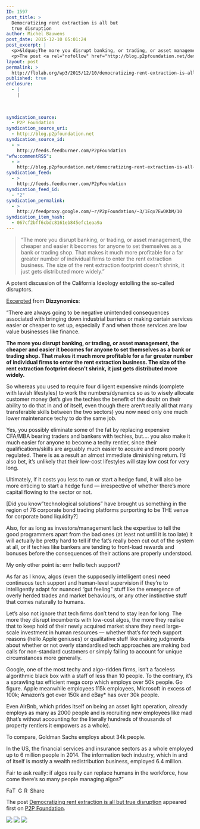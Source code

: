 ```yaml
---
ID: 1597
post_title: >
  Democratizing rent extraction is all but
  true disruption
author: Michel Bauwens
post_date: 2015-12-10 05:01:24
post_excerpt: |
  <p>&ldquo;The more you disrupt banking, or trading, or asset management, the cheaper and easier it becomes for anyone to set themselves as a bank or trading shop. That makes it much more profitable for a far greater number of individual firms to enter the rent extraction business. The size of the rent extraction footprint doesn&rsquo;t [&hellip;]</p>
  <p>The post <a rel="nofollow" href="http://blog.p2pfoundation.net/democratizing-rent-extraction-is-all-but-true-disruption/2015/12/10">Democratizing rent extraction is all but true disruption</a> appeared first on <a rel="nofollow" href="http://blog.p2pfoundation.net/">P2P Foundation</a>.</p>
layout: post
permalink: >
  http://flolab.org/wp3/2015/12/10/democratizing-rent-extraction-is-all-but-true-disruption/
published: true
enclosure:
  - |
    |
        
        
        
syndication_source:
  - P2P Foundation
syndication_source_uri:
  - http://blog.p2pfoundation.net
syndication_source_id:
  - >
    http://feeds.feedburner.com/P2pFoundation
"wfw:commentRSS":
  - >
    http://blog.p2pfoundation.net/democratizing-rent-extraction-is-all-but-true-disruption/2015/12/10/feed
syndication_feed:
  - >
    http://feeds.feedburner.com/P2pFoundation
syndication_feed_id:
  - "2"
syndication_permalink:
  - >
    http://feedproxy.google.com/~r/P2pFoundation/~3/1Eqx7EwDKbM/10
syndication_item_hash:
  - 067cf2bff6cbdc8161eb845efc1eaa9a
---
```

> “The more you disrupt banking, or trading, or asset management, the cheaper and easier it becomes for anyone to set themselves as a bank or trading shop. That makes it much more profitable for a far greater number of individual firms to enter the rent extraction business. The size of the rent extraction footprint doesn’t shrink, it just gets distributed more widely.”

A potent discussion of the California Ideology extolling the so-called disruptors.

[Excerpted][1] from **Dizzynomics**:

“There are always going to be negative unintended consequences associated with bringing down industrial barriers or making certain services easier or cheaper to set up, especially if and when those services are low value businesses like finance.

**The more you disrupt banking, or trading, or asset management, the cheaper and easier it becomes for anyone to set themselves as a bank or trading shop. That makes it much more profitable for a far greater number of individual firms to enter the rent extraction business. The size of the rent extraction footprint doesn’t shrink, it just gets distributed more widely.**

So whereas you used to require four diligent expensive minds (complete with lavish lifestyles) to work the numbers/dynamics so as to wisely allocate customer money (let’s give the techies the benefit of the doubt on their ability to do that in and of itself, even though there aren’t really all that many transferable skills between the two sectors) you now need only one much lower maintenance techy to do the same job.

Yes, you possibly eliminate some of the fat by replacing expensive CFA/MBA bearing traders and bankers with techies, but…. you also make it much easier for anyone to become a techy rentier, since their qualifications/skills are arguably much easier to acquire and more poorly regulated. There is as a result an almost immediate diminishing return. I’d also bet, it’s unlikely that their low-cost lifestyles will stay low cost for very long.

Ultimately, if it costs you less to run or start a hedge fund, it will also be more enticing to start a hedge fund — irrespective of whether there’s more capital flowing to the sector or not.

[Did you know”technological solutions” have brought us something in the region of 76 corporate bond trading platforms purporting to be THE venue for corporate bond liquidity?]

Also, for as long as investors/management lack the expertise to tell the good programmers apart from the bad ones (at least not until it is too late) it will actually be pretty hard to tell if the fat’s really been cut out of the system at all, or if techies like bankers are tending to front-load rewards and bonuses before the consequences of their actions are properly understood.

My only other point is: errr hello tech support?

As far as I know, algos (even the supposedly intelligent ones) need continuous tech support and human-level supervision if they’re to intelligently adapt for nuanced “gut feeling” stuff like the emergence of overly herded trades and market behaviours, or any other instinctive stuff that comes naturally to humans.

Let’s also not ignore that tech firms don’t tend to stay lean for long. The more they disrupt incumbents with low-cost algos, the more they realise that to keep hold of their newly acquired market share they need large-scale investment in human resources — whether that’s for tech support reasons (hello Apple geniuses) or qualitative stuff like making judgments about whether or not overly standardised tech approaches are making bad calls for non-standard customers or simply failing to account for unique circumstances more generally.

Google, one of the most techy and algo-ridden firms, isn’t a faceless algorithmic black box with a staff of less than 10 people. To the contrary, it’s a sprawling tax efficient mega corp which employs over 50k people. Go figure. Apple meanwhile employees 115k employees, Microsoft in excess of 100k; Amazon’s got over 150k and eBay* has over 30k people.

Even AirBnb, which prides itself on being an asset light operation, already employs as many as 2000 people and is recruiting new employees like mad (that’s without accounting for the literally hundreds of thousands of property rentiers it empowers as a whole).

To compare, Goldman Sachs employs about 34k people.

In the US, the financial services and insurance sectors as a whole employed up to 6 million people in 2014. The information tech industry, which in and of itself is mostly a wealth redistribution business, employed 6.4 million.

Fair to ask really: if algos really can replace humans in the workforce, how come there’s so many people managing algos?”

<a class="a2a_button_facebook" href="http://www.addtoany.com/add_to/facebook?linkurl=http%3A%2F%2Fblog.p2pfoundation.net%2Fdemocratizing-rent-extraction-is-all-but-true-disruption%2F2015%2F12%2F10&linkname=Democratizing%20rent%20extraction%20is%20all%20but%20true%20disruption" title="Facebook" rel="nofollow"><img src="http://blog.p2pfoundation.net/wp-content/plugins/add-to-any/icons/facebook.png" width="16" height="16" alt="Facebook" /></a><a class="a2a_button_twitter" href="http://www.addtoany.com/add_to/twitter?linkurl=http%3A%2F%2Fblog.p2pfoundation.net%2Fdemocratizing-rent-extraction-is-all-but-true-disruption%2F2015%2F12%2F10&linkname=Democratizing%20rent%20extraction%20is%20all%20but%20true%20disruption" title="Twitter" rel="nofollow"><img src="http://blog.p2pfoundation.net/wp-content/plugins/add-to-any/icons/twitter.png" width="16" height="16" alt="Twitter" /></a><a class="a2a_button_google_plus" href="http://www.addtoany.com/add_to/google_plus?linkurl=http%3A%2F%2Fblog.p2pfoundation.net%2Fdemocratizing-rent-extraction-is-all-but-true-disruption%2F2015%2F12%2F10&linkname=Democratizing%20rent%20extraction%20is%20all%20but%20true%20disruption" title="Google+" rel="nofollow"><img src="http://blog.p2pfoundation.net/wp-content/plugins/add-to-any/icons/google_plus.png" width="16" height="16" alt="Google+" /></a><a class="a2a_button_reddit" href="http://www.addtoany.com/add_to/reddit?linkurl=http%3A%2F%2Fblog.p2pfoundation.net%2Fdemocratizing-rent-extraction-is-all-but-true-disruption%2F2015%2F12%2F10&linkname=Democratizing%20rent%20extraction%20is%20all%20but%20true%20disruption" title="Reddit" rel="nofollow"><img src="http://blog.p2pfoundation.net/wp-content/plugins/add-to-any/icons/reddit.png" width="16" height="16" alt="Reddit" /></a><a class="a2a_dd a2a_target addtoany_share_save" href="https://www.addtoany.com/share#url=http%3A%2F%2Fblog.p2pfoundation.net%2Fdemocratizing-rent-extraction-is-all-but-true-disruption%2F2015%2F12%2F10&title=Democratizing%20rent%20extraction%20is%20all%20but%20true%20disruption" id="wpa2a_2"><img src="http://blog.p2pfoundation.net/wp-content/plugins/add-to-any/share_save_120_16.png" width="120" height="16" alt="Share" /></a>

The post <a rel="nofollow" href="http://blog.p2pfoundation.net/democratizing-rent-extraction-is-all-but-true-disruption/2015/12/10">Democratizing rent extraction is all but true disruption</a> appeared first on <a rel="nofollow" href="http://blog.p2pfoundation.net/">P2P Foundation</a>.

<div class="feedflare">
  <a href="http://feeds.feedburner.com/~ff/P2pFoundation?a=1Eqx7EwDKbM:wf0ut7zMcRQ:7Q72WNTAKBA"><img src="http://feeds.feedburner.com/~ff/P2pFoundation?d=7Q72WNTAKBA" border="0" /></img></a> <a href="http://feeds.feedburner.com/~ff/P2pFoundation?a=1Eqx7EwDKbM:wf0ut7zMcRQ:D7DqB2pKExk"><img src="http://feeds.feedburner.com/~ff/P2pFoundation?i=1Eqx7EwDKbM:wf0ut7zMcRQ:D7DqB2pKExk" border="0" /></img></a> <a href="http://feeds.feedburner.com/~ff/P2pFoundation?a=1Eqx7EwDKbM:wf0ut7zMcRQ:2mJPEYqXBVI"><img src="http://feeds.feedburner.com/~ff/P2pFoundation?d=2mJPEYqXBVI" border="0" /></img></a>
</div>

<img src="http://feeds.feedburner.com/~r/P2pFoundation/~4/1Eqx7EwDKbM" height="1" width="1" alt="" />

 [1]: https://dizzynomics.wordpress.com/2015/11/23/tech-rentiers/